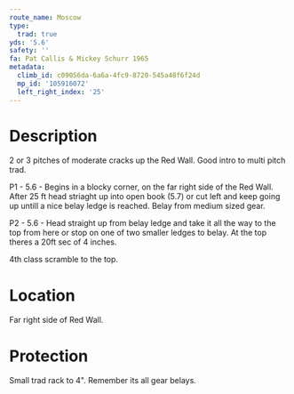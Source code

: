 ```yaml
---
route_name: Moscow
type:
  trad: true
yds: '5.6'
safety: ''
fa: Pat Callis & Mickey Schurr 1965
metadata:
  climb_id: c09056da-6a6a-4fc9-8720-545a48f6f24d
  mp_id: '105916072'
  left_right_index: '25'
---
```

# Description
2 or 3 pitches of moderate cracks up the Red Wall. Good intro to multi pitch trad.

P1 - 5.6 - Begins in a blocky corner, on the far right side of the Red Wall. After 25 ft head striaght up into open book (5.7) or cut left and keep going up untill a nice belay ledge is reached. Belay from medium sized gear.

P2 - 5.6 - Head straight up from belay ledge and take it all the way to the top from here or stop on one of two smaller ledges to belay. At the top theres a 20ft sec of 4 inches.

4th class scramble to the top.

# Location
Far right side of Red Wall.

# Protection
Small trad rack to 4". Remember its all gear belays.

